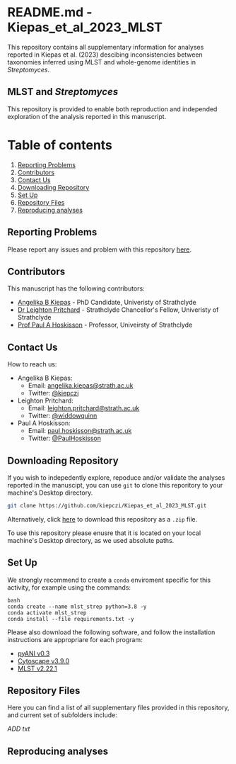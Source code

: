 # **README.md** - **Kiepas_et_al_2023_MLST**

This repository contains all supplementary information for analyses reported in Kiepas et al. (2023) descibing inconsistencies between taxonomies inferred using MLST and whole-genome identities in *Streptomyces*.


## **MLST and *Streptomyces***
This repository is provided to enable both reproduction and independed exploration of the analysis reported in this manuscript.



# Table of contents

1. [Reporting Problems](#reporting-problems)
2. [Contributors](#contributors)
3. [Contact Us](#contact-us)
4. [Downloading Repository](#downloading-repository)
5. [Set Up](#set-up)
6. [Repository Files](#repository-files)
7. [Reproducing analyses](#reproducing-analyses)



## **Reporting Problems**
Please report any issues and problem with this repository [here](https://github.com/kiepczi/Kiepas_et_al_2023_MLST/issues).

## **Contributors**
This manuscript has the following contributors:
- [Angelika B Kiepas](https://github.com/kiepczi) - PhD Candidate, Univeristy of Strathclyde
- [Dr Leighton Pritchard](https://github.com/widdowquinn) - Strathclyde Chancellor's Fellow, Univeristy of Strathclyde
- [Prof Paul A Hoskisson](https://github.com/PaulHoskisson) - Professor, Univeirsty of Strathclyde

## **Contact Us**
How to reach us:
- Angelika B Kiepas:
    - Email: angelika.kiepas@strath.ac.uk
    - Twitter: [@kiepczi](https://twitter.com/kiepczi?lang=en)
- Leighton Pritchard:
    - Email: leighton.pritchard@strath.ac.uk
    - Twitter: [@widdowquinn](https://twitter.com/widdowquinn)
- Paul A Hoskisson:
    - Email: paul.hoskisson@strath.ac.uk
    - Twitter: [@PaulHoskisson](https://twitter.com/PaulHoskisson?ref_src=twsrc%5Egoogle%7Ctwcamp%5Eserp%7Ctwgr%5Eauthor)


## **Downloading Repository**
If you wish to indepedently explore, repoduce and/or validate the analyses reported in the manuscipt, you can use `git` to clone this reporitory to your machine's Desktop directory. 

```bash
git clone https://github.com/kiepczi/Kiepas_et_al_2023_MLST.git
```
Alternatively, click [here](https://github.com/kiepczi/Kiepas_et_al_2023_MLST/archive/refs/heads/main.zip) to download this repository as a `.zip` file.

To use this repository please enusre that it is located on your local machine's Desktop directory, as we used absolute paths. 


## **Set Up**
We strongly recommend to create a `conda` enviroment specific for this activity, for example using the commands:

```
bash
conda create --name mlst_strep python=3.8 -y
conda activate mlst_strep
conda install --file requirements.txt -y
```

Please also download the following software, and follow the installation instructions are appropriare for each program:

- [pyANI v0.3](https://github.com/widdowquinn/pyani)
- [Cytoscape v3.9.0](https://cytoscape.org)
- [MLST v2.22.1](https://github.com/tseemann/mlst)



## **Repository Files**
Here you can find a list of all supplementary files provided in this repository, and current set of subfolders include:

*ADD txt*


## **Reproducing analyses** 


